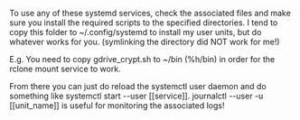 To use any of these systemd services, check the associated files and make sure
you install the required scripts to the specified directories. I tend to copy
this folder to ~/.config/systemd to install my user units, but do whatever
works for you. (symlinking the directory did NOT work for me!)

E.g. You need to copy gdrive_crypt.sh to ~/bin (%h/bin) in order for the rclone
mount service to work.

From there you can just do reload the systemctl user daemon and do something
like systemctl start --user \[\[service]]. journalctl --user -u \[\[unit_name]]
is useful for monitoring the associated logs!


